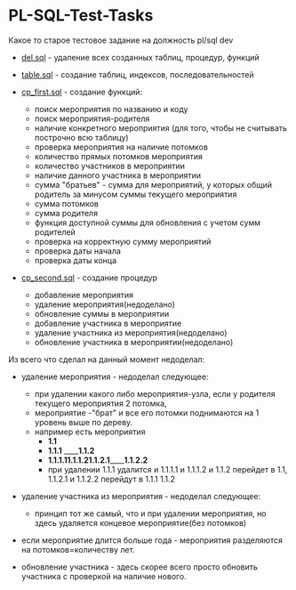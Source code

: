 # PL-SQL-Test-Tasks
Какое то старое тестовое задание на должность pl/sql dev

* [del.sql](del.sql) - удаление всех созданных таблиц, процедур, функций
* [table.sql](table.sql) - создание таблиц, индексов, последовательностей
* [cp_first.sql](cp_first.SQL) - создание функций:
    * поиск мероприятия по названию и коду
    * поиск мероприятия-родителя
    * наличие конкретного мероприятия (для того, чтобы не считывать построчно всю таблицу)
    * проверка мероприятия на наличие потомков
    * количество прямых потомков мероприятия
    * количество участников в мероприятии
    * наличие данного участника в мероприятии
    * сумма "братьев" - сумма для мероприятий, у которых общий родитель за минусом суммы текущего мероприятия
    * сумма потомков
    * сумма родителя
    * функция доступной суммы для обновления с учетом сумм родителей
    * проверка на корректную сумму мероприятий
    * проверка даты начала
    * проверка даты конца

* [cp_second.sql](cp_second.sql) - создание процедур
    * добавление мероприятия
    * удаление мероприятия(недоделано)
    * обновление суммы в мероприятии
    * добавление участника в мероприятие
    * удаление участника из мероприятия(недоделано)
    * обновление участника в мероприятии(недоделано)

Из всего что сделал на данный момент недоделал:
  * удаление мероприятия - недоделал следующее:
    * при удалении какого либо мероприятия-узла, если у родителя текущего мероприятия 2 потомка,
    * мероприятие -"брат" и все его потомки поднимаются на 1 уровень выше по дереву.
    * например есть  мероприятия
      * **1.1**
      * **1.1.1**  ____**1.1.2**
      * **1.1.1.1**____**1.1.1.2**____**1.1.2.1**____**1.1.2.2**
      * при удалении 1.1.1 удалится и 1.1.1.1 и 1.1.1.2 и	1.1.2 перейдет в 1.1, 1.1.2.1 и 1.1.2.2 перейдут в 1.1.1 1.1.2

  * удаление участника из мероприятия - недоделал следующее:
    * принцип тот же самый, что и при удалении мероприятия, но здесь удаляется концевое мероприятие(без потомков)
  * если мероприятие длится больше года - мероприятия разделяются на потомков=количеству лет.
  * обновление участника - здесь скорее всего просто обновить участника с проверкой на наличие нового.
